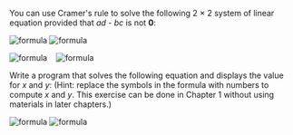 You can use Cramer's rule to solve the following 2 &times; 2 system of linear equation provided that *ad* - *bc* is not **0**:  
  
<img alt="formula" src="https://render.githubusercontent.com/render/math?math=\large%20\color{red}{ax%20%2B%20by%20=%20e}" />  
<img alt="formula" src="https://render.githubusercontent.com/render/math?math=\large%20\color{red}{cx%20%2B%20dy%20=%20f}" />  
  
<img alt="formula" src="https://render.githubusercontent.com/render/math?math=\huge%20\color{red}{x%20=%20\frac{ed%20-%20bf}{ad%20-%20bc}}" />    <img alt="formula" src="https://render.githubusercontent.com/render/math?math=\huge%20\color{red}{y%20=%20\frac{af%20-%20ec}{ad%20-%20bc}}" />  
  
Write a program that solves the following equation and displays the value for *x* and *y*: (Hint: replace the symbols in the formula with numbers to compute *x* and *y*. This exercise can be done in Chapter 1 without using materials in later chapters.)  
  
<img alt="formula" src="https://render.githubusercontent.com/render/math?math=\large%20\color{red}{3.4x%20%2B%2050.2y%20=%2044.5}" />  
<img alt="formula" src="https://render.githubusercontent.com/render/math?math=\large%20\color{red}{2.1x%20%2B%200.55y%20=%205.9}" />